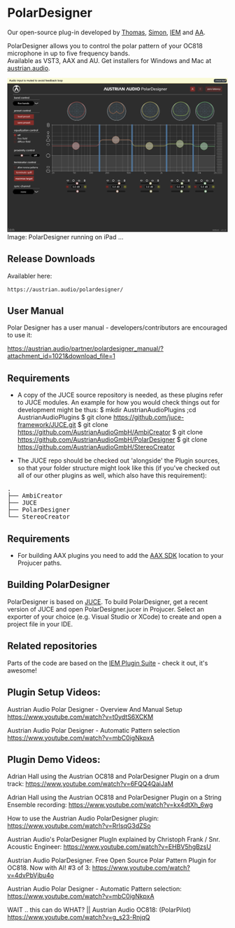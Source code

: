 # PolarDesigner
Our open-source plug-in developed by [Thomas](https://github.com/thomasdeppisch), [Simon](https://github.com/becksimon), [IEM](https://iem.kug.ac.at/en/) and [AA](https://austrian.audio/).

PolarDesigner allows you to control the polar pattern of your OC818 microphone in up to five frequency bands.  
Available as VST3, AAX and AU. Get installers for Windows and Mac at [austrian.audio](https://austrian.audio/).

<img width="990" alt="Screenshot_PD" src="https://github.com/AustrianAudioGmbH/PolarDesigner/blob/master/docs/PolarDesigner.png">
Image: PolarDesigner running on iPad ...

## Release Downloads

Availabler here:

    https://austrian.audio/polardesigner/

## User Manual

Polar Designer has a user manual - developers/contributors are encouraged to use it:

https://austrian.audio/partner/polardesigner_manual/?attachment_id=1021&download_file=1

## Requirements
* A copy of the JUCE source repository is needed, as these plugins refer to JUCE modules.  An example for how you would
check things out for development might be thus:
		$ mkdir AustrianAudioPlugins ;cd AustrianAudioPlugins
		$ git clone https://github.com/juce-framework/JUCE.git
		$ git clone https://github.com/AustrianAudioGmbH/AmbiCreator
		$ git clone https://github.com/AustrianAudioGmbH/PolarDesigner
		$ git clone https://github.com/AustrianAudioGmbH/StereoCreator

* The JUCE repo should be checked out 'alongside' the Plugin sources, so that your folder structure might look
like this (if you've checked out all of our other plugins as well, which also have this requirement):

<pre>
.
├── AmbiCreator
├── JUCE
├── PolarDesigner
└── StereoCreator
</pre>

## Requirements
* For building AAX plugins you need to add the [AAX SDK](http://developer.avid.com/) location to your Projucer paths.

## Building PolarDesigner
PolarDesigner is based on [JUCE](https://juce.com/). To build PolarDesigner, get a recent version of JUCE and open PolarDesigner.jucer in Projucer. Select an exporter of your choice (e.g. Visual Studio or XCode) to create and open a project file in your IDE.

## Related repositories
Parts of the code are based on the [IEM Plugin Suite](https://git.iem.at/audioplugins/IEMPluginSuite) - check it out, it's awesome!

## Plugin Setup Videos:

Austrian Audio Polar Designer - Overview And Manual Setup
    https://www.youtube.com/watch?v=t0ydtS6XCKM

Austrian Audio Polar Designer - Automatic Pattern selection
    https://www.youtube.com/watch?v=mbC0igNkpxA

## Plugin Demo Videos:

Adrian Hall using the Austrian OC818 and PolarDesigner Plugin on a drum track:
    https://www.youtube.com/watch?v=6FQQ4QaiJaM

Adrian Hall using the Austrian OC818 and PolarDesigner Plugin on a String Ensemble recording:
    https://www.youtube.com/watch?v=kx4dtXh_6wg

How to use the Austrian Audio PolarDesigner plugin:
    https://www.youtube.com/watch?v=RrlsqG3dZSo

Austrian Audio's PolarDesigner PlugIn explained by Christoph Frank / Snr. Acoustic Engineer:
    https://www.youtube.com/watch?v=EHBV5hgBzsU

Austrian Audio PolarDesigner. Free Open Source Polar Pattern Plugin for OC818. Now with AI! #3 of 3:
    https://www.youtube.com/watch?v=4dvPbVjbu4o

Austrian Audio Polar Designer - Automatic Pattern selection:
        https://www.youtube.com/watch?v=mbC0igNkpxA

WAIT .. this can do WHAT? || Austrian Audio OC818: 	(PolarPilot)
	https://www.youtube.com/watch?v=g_s23-RnjqQ


